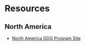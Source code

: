 # Resources

## North America

* [North America GDG Program Site](https://sites.google.com/google.com/na-gdg-program/)

